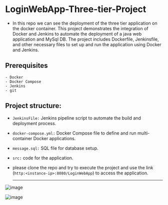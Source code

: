 # LoginWebApp-Three-tier-Project

- In this repo we can see the deployment of the three tier application on the docker container. This project demonstrates the integration of Docker and Jenkins to automate the deployment of a java web application and MySql DB. The project includes Dockerfile, Jenkinsfile, and other necessary files to set up and run the application using Docker and Jenkins.

## Prerequisites
    - Docker
    - Docker Compose
    - Jenkins
    - git
 
## Project structure:
 
  - ```JenkinsFile:``` Jenkins pipeline script to automate the build and deployment process.
  - ```docker-compose.yml:``` Docker Compose file to define and run multi-container Docker applications.
  - ```message.sql:``` SQL file for database setup.
  - ```src:``` code for the application.

- please clone the repo and try to execute the project and use the link (```http:<instance-ip>:8080/LoginWebApp```) to access the application.

  ----------------------------


![image](https://github.com/gk-aws-dev/LoginWebApp-Three-tier-Project/assets/154478305/36dff325-973b-4946-98b6-e7161a4ac4d3)

![image](https://github.com/gk-aws-dev/LoginWebApp-Three-tier-Project/assets/154478305/2daef40b-106c-4bf2-bfbc-4a3b2479f3ad)

